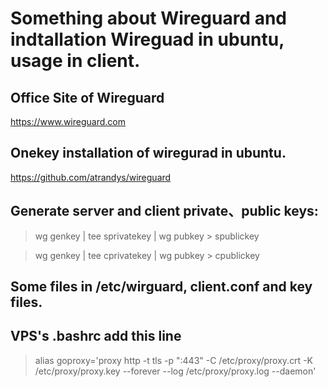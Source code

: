 # Something about Wireguard and indtallation Wireguad in ubuntu, usage in client.

## Office Site of Wireguard

https://www.wireguard.com

## Onekey installation of wiregurad in ubuntu. 

https://github.com/atrandys/wireguard


## Generate server and client private、public keys:

   > wg genkey | tee sprivatekey | wg pubkey > spublickey
   
   > wg genkey | tee cprivatekey | wg pubkey > cpublickey
   
## Some files in /etc/wirguard, client.conf and key files.

## VPS's .bashrc add this line

> alias goproxy='proxy http -t tls -p ":443" -C /etc/proxy/proxy.crt -K /etc/proxy/proxy.key --forever --log /etc/proxy/proxy.log --daemon'

